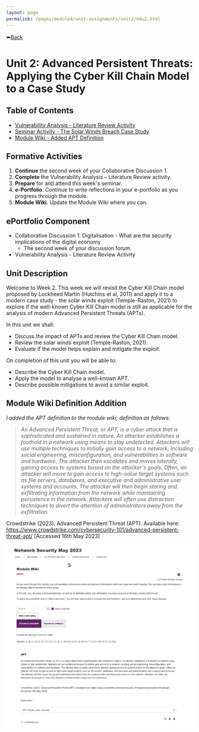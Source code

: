 ```yaml
---
layout: page
permalink: /pages/module4/unit-assignments/unit2/m4u2.html
---
```


⬅️[Back](/pages/module4.html)

# Unit 2: Advanced Persistent Threats: Applying the Cyber Kill Chain Model to a Case Study

## Table of Contents

- [Vulnerability Analysis - Literature Review Activity](/pages/module4/unit-assignments/unit2/vulnerability-analysis-literature-review.html)
- [Seminar Activity - The Solar Winds Breach Case Study](/pages/module4/unit-assignments/unit2/seminar-prep.html)
- [Module Wiki - Added APT Definition](#module-wiki-definition-addition)

## Formative Activities

1. **Continue** the second week of your Collaborative Discussion 1.
2. **Complete** the Vulnerability Analysis – Literature Review activity.
3. **Prepare** for and attend this week's seminar.
4. **e-Portfolio**. Continue to write reflections in your e-portfolio as you progress through the module.
5. **Module Wiki**. Update the Module Wiki where you can.

## ePortfolio Component

- Collaborative Discussion 1: Digitalisation - What are the security implications of the digital economy
    - The second week of your discussion forum.
- Vulnerability Analysis - Literature Review Activity

## Unit Description

Welcome to Week 2. This week we will revisit the Cyber Kill Chain model proposed by Lockheed Martin (Hutchins et al, 2011) and apply it to a modern case study - the solar winds exploit (Temple-Raston, 2021) to explore if the well-known Cyber Kill Chain model is still as applicable for the analysis of modern Advanced Persistent Threats (APTs).

In this unit we shall:
- Discuss the impact of APTs and review the Cyber Kill Chain model.
- Review the solar winds exploit (Temple-Raston, 2021).
- Evaluate if the model helps explain and mitigate the exploit.

On completion of this unit you will be able to:
- Describe the Cyber Kill Chain model.
- Apply the model to analyse a well-known APT.
- Describe possible mitigations to avoid a similar exploit.

## Module Wiki Definition Addition

*I added the APT definition to the module wiki; definition as follows:*

> *An Advanced Persistent Threat, or APT, is a cyber attack that is sophisticated and sustained in nature. An attacker establishes a foothold in a network using means to stay undetected. Attackers will use multiple techniques to initially gain access to a network, including social engineering, misconfiguration, and vulnerabilities in software and hardware. The attacker then escalates and moves laterally, gaining access to systems based on the attacker's goals. Often, an attacker will move to gain access to high-value target systems such as file servers, databases, and executive and administrative user systems and accounts. The attacker will then begin storing and exfiltrating information from the network while maintaining persistence in the network. Attackers will often use distraction techniques to divert the attention of administrators away from the exfiltration.*


Crowdstrike (2023). Advanced Persistent Threat (APT). Available here: https://www.crowdstrike.com/cybersecurity-101/advanced-persistent-threat-apt/ [Accessed 16th May 2023]


![](/pages/module4/unit-assignments/unit2/apt_def.jpg)
